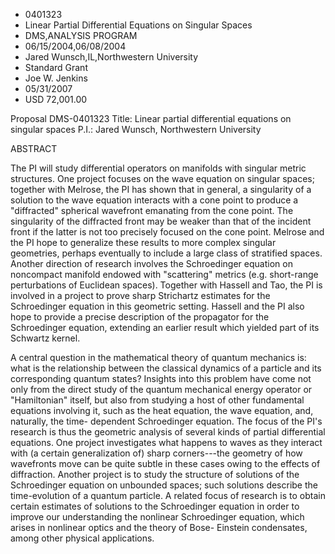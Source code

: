 
* 0401323
* Linear Partial Differential Equations on Singular Spaces
* DMS,ANALYSIS PROGRAM
* 06/15/2004,06/08/2004
* Jared Wunsch,IL,Northwestern University
* Standard Grant
* Joe W. Jenkins
* 05/31/2007
* USD 72,001.00

Proposal DMS-0401323 Title: Linear partial differential equations on singular
spaces P.I.: Jared Wunsch, Northwestern University

ABSTRACT

The PI will study differential operators on manifolds with singular metric
structures. One project focuses on the wave equation on singular spaces;
together with Melrose, the PI has shown that in general, a singularity of a
solution to the wave equation interacts with a cone point to produce a
"diffracted" spherical wavefront emanating from the cone point. The singularity
of the diffracted front may be weaker than that of the incident front if the
latter is not too precisely focused on the cone point. Melrose and the PI hope
to generalize these results to more complex singular geometries, perhaps
eventually to include a large class of stratified spaces. Another direction of
research involves the Schroedinger equation on noncompact manifold endowed with
"scattering" metrics (e.g. short-range perturbations of Euclidean spaces).
Together with Hassell and Tao, the PI is involved in a project to prove sharp
Strichartz estimates for the Schroedinger equation in this geometric setting.
Hassell and the PI also hope to provide a precise description of the propagator
for the Schroedinger equation, extending an earlier result which yielded part of
its Schwartz kernel.

A central question in the mathematical theory of quantum mechanics is: what is
the relationship between the classical dynamics of a particle and its
corresponding quantum states? Insights into this problem have come not only from
the direct study of the quantum mechanical energy operator or "Hamiltonian"
itself, but also from studying a host of other fundamental equations involving
it, such as the heat equation, the wave equation, and, naturally, the time-
dependent Schroedinger equation. The focus of the PI's research is thus the
geometric analysis of several kinds of partial differential equations. One
project investigates what happens to waves as they interact with (a certain
generalization of) sharp corners---the geometry of how wavefronts move can be
quite subtle in these cases owing to the effects of diffraction. Another project
is to study the structure of solutions of the Schroedinger equation on unbounded
spaces; such solutions describe the time-evolution of a quantum particle. A
related focus of research is to obtain certain estimates of solutions to the
Schroedinger equation in order to improve our understanding the nonlinear
Schroedinger equation, which arises in nonlinear optics and the theory of Bose-
Einstein condensates, among other physical applications.
